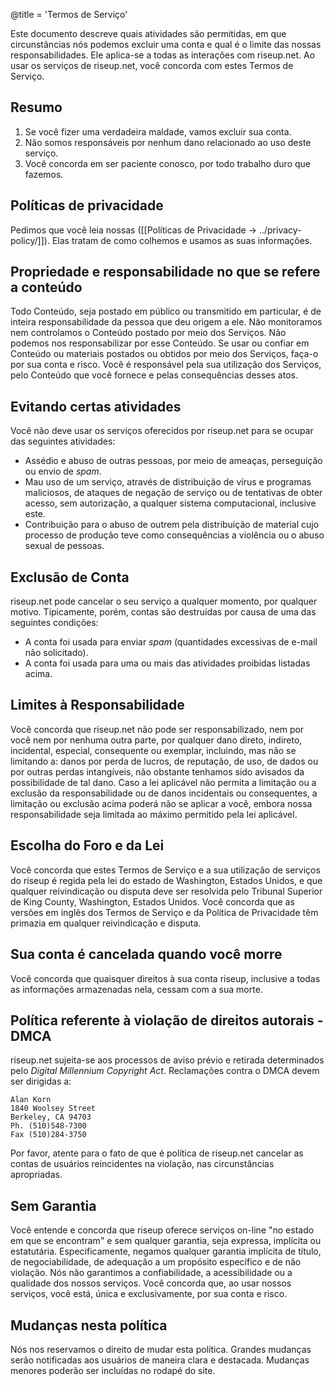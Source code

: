 @title = 'Termos de Serviço'

Este documento descreve quais atividades são permitidas, em que circunstâncias nós podemos excluir uma conta e qual é o limite das nossas responsabilidades. Ele aplica-se a todas as interações com riseup.net. Ao usar os serviços de riseup.net, você concorda com estes Termos de Serviço.

## Resumo

1. Se você fizer uma verdadeira maldade, vamos excluir sua conta.
1. Não somos responsáveis por nenhum dano relacionado ao uso deste serviço.
1. Você concorda em ser paciente conosco, por todo trabalho duro que fazemos.

## Políticas de privacidade

Pedimos que você leia nossas ([[Políticas de Privacidade -> ../privacy-policy/]]). Elas tratam de como colhemos e usamos as suas informações.

## Propriedade e responsabilidade no que se refere a conteúdo

Todo Conteúdo, seja postado em público ou transmitido em particular, é de inteira responsabilidade da pessoa que deu origem a ele. Não monitoramos nem controlamos o Conteúdo postado por meio dos Serviços. Não podemos nos responsabilizar por esse Conteúdo. Se usar ou confiar em Conteúdo ou materiais postados ou obtidos por meio dos Serviços, faça-o por sua conta e risco. Você é responsável pela sua utilização dos Serviços, pelo Conteúdo que você fornece e pelas consequências desses atos.

## Evitando certas atividades

Você não deve usar os serviços oferecidos por riseup.net para se ocupar das seguintes atividades:

* Assédio e abuso de outras pessoas, por meio de ameaças, perseguição ou envio de _spam_.
* Mau uso de um serviço, através de distribuição de vírus e programas maliciosos, de ataques de negação de serviço ou de tentativas de obter acesso, sem autorização, a qualquer sistema computacional, inclusive este.
* Contribuição para o abuso de outrem pela distribuição de material cujo processo de produção teve como consequências a violência ou o abuso sexual de pessoas.

## Exclusão de Conta

riseup.net pode cancelar o seu serviço a qualquer momento, por qualquer motivo. Tipicamente, porém, contas são destruídas por causa de uma das seguintes condições:

* A conta foi usada para enviar _spam_ (quantidades excessivas de e-mail não solicitado).
* A conta foi usada para uma ou mais das atividades proibidas listadas acima.

## Limites à Responsabilidade

Você concorda que riseup.net não pode ser responsabilizado, nem por você nem por nenhuma outra parte, por qualquer dano direto, indireto, incidental, especial, consequente ou exemplar, incluindo, mas não se limitando a: danos por perda de lucros, de reputação, de uso, de dados ou por outras perdas intangíveis, não obstante tenhamos sido avisados da possibilidade de tal dano. Caso a lei aplicável não permita a limitação ou a exclusão da responsabilidade ou de danos incidentais ou consequentes, a limitação ou exclusão acima poderá não se aplicar a você, embora nossa responsabilidade seja limitada ao máximo permitido pela lei aplicável.

## Escolha do Foro e da Lei

Você concorda que estes Termos de Serviço e a sua utilização de serviços do riseup é regida pela lei do estado de Washington, Estados Unidos, e que qualquer reivindicação ou disputa deve ser resolvida pelo Tribunal Superior de King County, Washington, Estados Unidos. Você concorda que as versões em inglês dos Termos de Serviço e da Política de Privacidade têm primazia em qualquer reivindicação e disputa.

## Sua conta é cancelada quando você morre

Você concorda que quaisquer direitos à sua conta riseup, inclusive a todas as informações armazenadas nela, cessam com a sua morte.

## Política referente à violação de direitos autorais - DMCA

riseup.net sujeita-se aos processos de aviso prévio e retirada determinados pelo _Digital Millennium Copyright Act_. Reclamações contra o DMCA devem ser dirigidas a:

	Alan Korn
	1840 Woolsey Street
	Berkeley, CA 94703
	Ph. (510)548-7300
	Fax (510)284-3750

Por favor, atente para o fato de que é política de riseup.net cancelar as contas de usuários reincidentes na violação, nas circunstâncias apropriadas.

## Sem Garantia

Você entende e concorda que riseup oferece serviços on-line "no estado em que se encontram" e sem qualquer garantia, seja expressa, implícita ou estatutária. Especificamente, negamos qualquer garantia implícita de título, de negociabilidade, de adequação a um propósito específico e de não violação. Nós não garantimos a confiabilidade, a acessibilidade ou a qualidade dos nossos serviços. Você concorda que, ao usar nossos serviços, você está, única e exclusivamente, por sua conta e risco.

## Mudanças nesta política

Nós nos reservamos o direito de mudar esta política. Grandes mudanças serão notificadas aos usuários de maneira clara e destacada. Mudanças menores poderão ser incluídas no rodapé do site.
